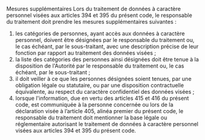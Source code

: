 Mesures supplémentaires
Lors du traitement de données à caractère personnel visées aux articles 394 et 395 du présent code, le responsable du traitement doit prendre les mesures supplémentaires suivantes :
1. les catégories de personnes, ayant accès aux données à caractère personnel, doivent être désignées par le responsable du traitement ou, le cas échéant, par le sous-traitant, avec une description précise de leur fonction par rapport au traitement des données visées ;
1. la liste des catégories des personnes ainsi désignées doit être tenue à la disposition de l'Autorité par le responsable du traitement ou, le cas échéant, par le sous-traitant ;
1. il doit veiller à ce que les personnes désignées soient tenues, par une obligation légale ou statutaire, ou par une disposition contractuelle équivalente, au respect du caractère confidentiel des données visées ;
1. lorsque l'information, due en vertu des articles 415 et 416 du présent code, est communiquée à la personne concernée ou lors de la déclaration visée à l’article 405, alinéa premier du présent code, le responsable du traitement doit mentionner la base légale ou réglementaire autorisant le traitement de données à caractère personnel visées aux articles 394 et 395 du présent code.
